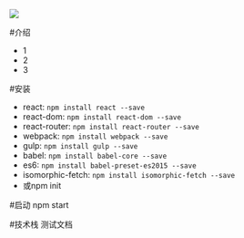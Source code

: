 ![](http://i.imgur.com/260Z60u.png)

#介绍
- 1
- 2
- 3

#安装
- react: `npm install react --save`
- react-dom: `npm install react-dom --save`
- react-router: `npm install react-router --save`
- webpack: `npm install webpack --save`
- gulp: `npm install gulp --save`
- babel: `npm install babel-core --save`
- es6:  `npm install babel-preset-es2015 --save`
- isomorphic-fetch: `npm install isomorphic-fetch --save`
- 或npm init

#启动
	npm start

#技术栈
测试文档